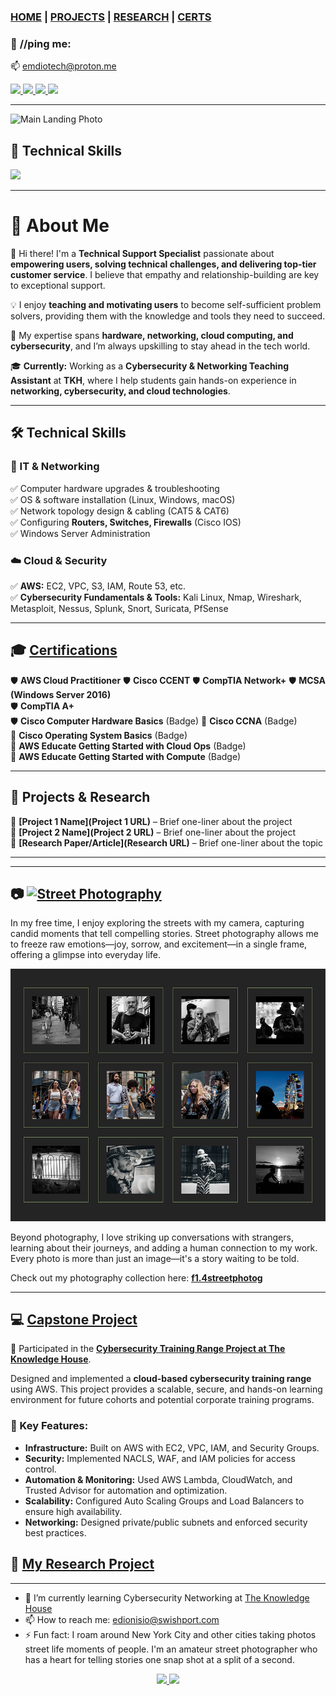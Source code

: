 ### [HOME](https://emiliedionisio.github.io/) | [PROJECTS](https://emiliedionisio.github.io/emProjects.html) | [RESEARCH](https://emiliedionisio.github.io/emResearch.html) | <!-- [RESUME ON GITPAGE](https://emiliedionisio.github.io/emtechres.html) | [RESUME PDF VERSION](EmilieDionisio-Res07302023.pdf) --> [CERTS](https://www.credly.com/users/emilie-dionisio-charriez/badges)<br /> 


### 📱 **//ping me:**
📫 emdiotech@proton.me <br />
<!-- 📲 +1.646.770.1205 -->
<p>
  <a href="https://www.linkedin.com/in/emdionisio/">
    <img src="https://skillicons.dev/icons?i=linkedin"/>
  </a>
  <a href="https://github.com/emiliedionisio">
    <img src="https://skillicons.dev/icons?i=github"/>
  </a>
  <a href="https://www.instagram.com/f1.4streetphotog/">
    <img src="https://skillicons.dev/icons?i=instagram"/>
  </a>
  <a href="https://twitter.com/emtech711">
    <img src="https://skillicons.dev/icons?i=twitter"/>
  </a>
</p>


---







![Main Landing Photo](https://drive.google.com/uc?export=view&id=1JgZG8PanzgYb1vNJzhlf9pBgxXjbIWGK)














## 🤯 Technical Skills

<p align="left">
    <a href="https://github.com/emiliedionisio">
    <img src="https://skillicons.dev/icons?i=linux,bash,aws,github,git,docker,vim,html,markdown,wordpress,photoshop,visual studio" /></a>
</p>


<!---|  ![App Screenshot](https://drive.google.com/uc?export=view&id=1_Px6rC01N12xsDqnYvmyWORzAiwlZXLa)  |   ![App Screenshot](https://drive.google.com/uc?export=view&id=1F_FzXU7DaIzoOblHXQdz4OXzkp2pYw_j)  |    ![App Screenshot](https://drive.google.com/uc?export=view&id=1SF_Rf19mnJaVMP2AVyEiuWalSYp6diR4) |  ![App Screenshot](https://drive.google.com/uc?export=view&id=120uOb3Mj3VsCHq8deMUNFuUsdZFwCyCI)  |
| ---------------------------- | -------------------------- | --------------------- | ------------------ | --->
---
# 🚀 About Me

👋 Hi there! I'm a **Technical Support Specialist** passionate about **empowering users, solving technical challenges, and delivering top-tier customer service**. I believe that empathy and relationship-building are key to exceptional support.

💡 I enjoy **teaching and motivating users** to become self-sufficient problem solvers, providing them with the knowledge and tools they need to succeed.

🔧 My expertise spans **hardware, networking, cloud computing, and cybersecurity**, and I’m always upskilling to stay ahead in the tech world.

🎓 **Currently:** Working as a **Cybersecurity & Networking Teaching Assistant** at **TKH**, where I help students gain hands-on experience in **networking, cybersecurity, and cloud technologies**.

---

## 🛠️ Technical Skills

### 🔹 IT & Networking
✅ Computer hardware upgrades & troubleshooting  
✅ OS & software installation (Linux, Windows, macOS)  
✅ Network topology design & cabling (CAT5 & CAT6)  
✅ Configuring **Routers, Switches, Firewalls** (Cisco IOS)  
✅ Windows Server Administration  

### ☁️ Cloud & Security
✅ **AWS:** EC2, VPC, S3, IAM, Route 53, etc.  
✅ **Cybersecurity Fundamentals & Tools:** Kali Linux, Nmap, Wireshark, Metasploit, Nessus, Splunk, Snort, Suricata, PfSense  

---

## 🎓 [Certifications](https://www.credly.com/users/emilie-dionisio-charriez)

🛡️ **AWS Cloud Practitioner**
🛡️ **Cisco CCENT** 
🛡️ **CompTIA Network+**
🛡️ **MCSA (Windows Server 2016)**  
🛡️ **CompTIA A+**  
🛡️ **Cisco Computer Hardware Basics** (Badge)
📜 **Cisco CCNA** (Badge)   
📜 **Cisco Operating System Basics** (Badge)  
📜 **AWS Educate Getting Started with Cloud Ops** (Badge)  
📜 **AWS Educate Getting Started with Compute** (Badge)  

---

## 🔗 Projects & Research
📌 **[Project 1 Name](Project 1 URL)** – Brief one-liner about the project  
📌 **[Project 2 Name](Project 2 URL)** – Brief one-liner about the project  
📌 **[Research Paper/Article](Research URL)** – Brief one-liner about the topic  

---
<!-- ## 🚀 About Me // Commentd out!

I am a Technical Support Specialist who is passionate about providing exceptional customer service and empowering end-users. I thrive on helping clients overcome technical challenges and ensuring their long-term success. I believe that empathy and relationship building are essential to providing excellent customer support. 

I strive to develop trustworthy connections with my clients by carefully listening to their concerns, trying to see things from their perspective, providing my knowledge and expertise, and learning from them as well. This two-way street of learning and teaching is essential to building strong relationships with my clients.

I also prioritize training and motivating users to independently tackle similar challenges in the future. I believe that it is important for users to be able to solve their own problems, and I am always happy to provide them with the resources they need to do so.

I am passionate about technology from computer hardware and software, networking, cloud, and most recently cybersecurity. I am constantly seeking for new ways to increase my abilities and knowledge by constantly upskilling myself. 

## Good hands-on knowledge in the following:
- Computer hardware (Add/upgrade memory, add/replace storages, add adapters and peripherals) 
- Operating System, software, and application installation (Linux, Windows, and MacOS)
- Design network topology
- Network wiring drops and creating CAT 5 & 6 from scratch
- Routers, Switches, and Firewalls installation and configuration
- Good knowledge of Cisco IOS
- Proficient in AWS cloud services such as EC2, VPC, S3, IAM, Route53, and etc.
- Windows Server Administration
- Technical Support and troubleshooting
- Essential and good understanding of Cybersecurity 


## Cybersecurity Tools:
- Kali Linux
- Nmap
- Wireshark with PCAPs
- Paessler PRTG
- Metasploit
- Nessus
- Splunk
- Snort
- Suricata
- PfSense

## Certifications:
- Cisco CCNA (Badge)
- Cisco CCENT
- AWS Cloud Practitioner
- CompTIA Network+
- MCSA (Microsoft Certified Solutions Associate) - Windows Server 2016
- CompTIA A+
-->



---
## 📷 [![Street Photography](https://f14streetphotog.wixsite.com/fstopmoment)](https://f14streetphotog.wixsite.com/fstopmoment)

In my free time, I enjoy exploring the streets with my camera, capturing candid moments that tell compelling stories. Street photography allows me to freeze raw emotions—joy, sorrow, and excitement—in a single frame, offering a glimpse into everyday life.


[![Em Street Photo](https://github.com/emiliedionisio/emiliedionisio.github.io/blob/main/em-streetphotos.png)](https://f14streetphotog.wixsite.com/fstopmoment)



Beyond photography, I love striking up conversations with strangers, learning about their journeys, and adding a human connection to my work. Every photo is more than just an image—it's a story waiting to be told.

Check out my photography collection here: **[f1.4streetphotog](https://f14streetphotog.wixsite.com/fstopmoment)**


<!--
## 🖼️ [My Street Photos Website](https://f14streetphotog.wixsite.com/fstopmoment) 

In my spare time when I'm  not studying or working, I love taking leisurely strolls around my neighborhood, city streets, and parks, armed with my trusty camera. It's my way of soaking up the sights and snapping photos of the people and places that catch my eye. But for me, it's not just about clicking random shots—it's about telling stories and creating narratives.

When I'm out there with my camera, my mission is to capture those genuine expressions of joy, grief, and excitement. I want to look through my viewfinder and feel what others are feeling, like I'm right there in the moment with them. Those precious instants that pass by in a heartbeat, I want to freeze them in time forever. It's therapeutic for me, you know, this whole street photography gig. It allows me to imagine what life looks like from the other side of the coin.


![Em Street Photo](https://github.com/emiliedionisio/emiliedionisio.github.io/blob/main/em-streetphotos.png)




And you know what's really cool? Along my walks, I often end up bumping into people and striking up conversations. That's another reason why I'm drawn to street photography—it's a fantastic way to meet new folks and get to know their stories. We'll chat for a bit, exchange a few laughs, and maybe even forge a temporary connection. It adds a whole new dimension to my photo-taking adventures, injecting them with human warmth and authenticity.

So, yeah, for me, it's not just about capturing pretty pictures. It's about embracing the experience, diving into the streets, and immersing myself in the colorful tapestry of life. Every click of the camera brings me closer to understanding the world and the people who inhabit it. It's my way of freezing the essence of existence, one frame at a time. If you want to check out my photos, you can check this out: [f1.4streetphotog](https://f14streetphotog.wixsite.com/fstopmoment).
-->


<!-- ## 👩‍💻 [My Resume](https://github.com/emiliedionisio/emiliedionisio.github.io/blob/main/EmilieDionisio-Res2023%26.pdf) -->

---
## 💻 [Capstone Project](https://emiliedionisio.github.io/emProjects.html)

🔭 Participated in the **[Cybersecurity Training Range Project at The Knowledge House](https://github.com/cybertrainingrange/cybertraininingrange.io/blob/main/README.md)**.

Designed and implemented a **cloud-based cybersecurity training range** using AWS. This project provides a scalable, secure, and hands-on learning environment for future cohorts and potential corporate training programs.

### 🔹 Key Features:
- **Infrastructure:** Built on AWS with EC2, VPC, IAM, and Security Groups.
- **Security:** Implemented NACLS, WAF, and IAM policies for access control.
- **Automation & Monitoring:** Used AWS Lambda, CloudWatch, and Trusted Advisor for automation and optimization.
- **Scalability:** Configured Auto Scaling Groups and Load Balancers to ensure high availability.
- **Networking:** Designed private/public subnets and enforced security best practices.


## 📘 [My Research Project](/emResearch.md) 

---

- 🌱 I’m currently learning Cybersecurity Networking at [The Knowledge House](https://www.theknowledgehouse.org/)
- 📫 How to reach me: edionisio@swishport.com
- ⚡ Fun fact: I roam around New York City and other cities taking photos street life moments of people. I'm an amateur street photographer who has a heart for telling stories one snap shot at a split of a second. 

<p align="center">
  <a href="https://www.linkedin.com/in/emdionisio/">
    <img src="https://skillicons.dev/icons?i=linkedin" />
  </a>  
    <a href="https://f14streetphotog.wixsite.com/fstopmoment">
    <img src="https://skillicons.dev/icons?i=instagram" />
  </a>
</p>
